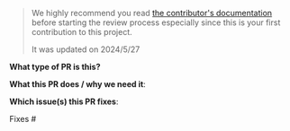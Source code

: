 <!--
Make sure you run the `make test` command before committing the pr. 
Making sure that your local build is OK before committing will help you reduce debugging time 
and make it easier for maintainers to review. 
-->

> We highly recommend you read [the contributor's documentation](https://github.com/LinuxSuRen/api-testing/blob/master/CONTRIBUTING.md) before starting the review process especially since this is your first contribution to this project.
>
> It was updated on 2024/5/27

**What type of PR is this?**
<!--
Your PR title should be descriptive, and generally start with type that contains a subsystem name with `()` if necessary 
and summary followed by a colon. format `chore/docs/feat/fix/refactor/style/test: summary`.
Examples:
* "docs: fix grammar error"
* "feat(translator): add new feature"
* "fix: fix xx bug"
* "chore: change ci & build tools etc"
-->

**What this PR does / why we need it**:

**Which issue(s) this PR fixes**:
<!--
*Automatically closes linked issue when PR is merged.
Usage: `Fixes #<issue number>`, or `Fixes (paste link of issue)`.
-->
Fixes #

